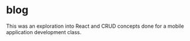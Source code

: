 # blog
This was an exploration into React and CRUD concepts done for a mobile application development class.
